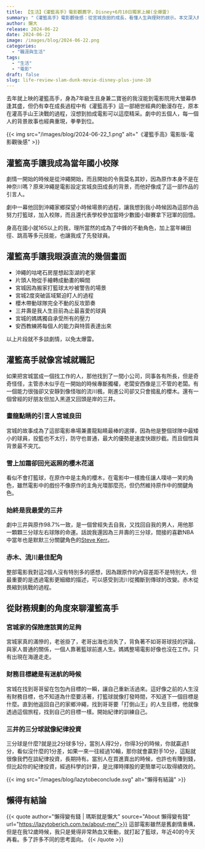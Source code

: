 ```yaml
---
title: 【生活】《灌籃高手》電影觀薦字，Disney+6月10日獨家上線(全爆雷)
summary: "《灌籃高手》電影觀後感：從宮城良田的成長，看懂人生與理財的啟示。本文深入解析電影如何重現經典角色，並從中提煉出紀律投資、財務目標等觀念，讓你重溫熱血青春，同時提升財商。"
author: 懶大
release: 2024-06-22
date: 2024-06-22
image: /images/blog/2024-06-22.png
categories:
  - "職涯與生活"
tags:
  - "生活"
  - "電影"
draft: false
slug: life-review-slam-dunk-movie-disney-plus-june-10
---
```


去年就上映的灌籃高手，身為7年級生且身兼二寶爸的我沒能到電影院用大螢幕恭逢其盛，但仍有幸在成長過程中有《灌籃高手》這一部絕世經典的動漫存在，原本在灌高手山王決戰的過程，沒想到拍成電影可以這麼精采。劇中的五個人，每一個人的背景故事也經典重現，拳拳到位。

{{< img src="/images/blog/2024-06-22_1.png" alt="《灌籃手高》電影版-電影觀後感" >}}

## 灌籃高手讓我成為當年國小校隊

劇情一開始的時候是從沖繩開始，而且開始的令我莫名其妙，因為原作本身不是在神奈川嗎？原來沖繩是電影設定宮城良田成長的背景，而他好像成了這一部作品的引言人。

劇中一幕他回到沖繩家鄉探望小時候場景的過程，讓我想到我小時候因為這部作品努力打籃球，加入校隊，而且還代表學校參加當時少數國小聯賽拿下冠軍的回憶。

身高在國小就165以上的我，理所當然的成為了中鋒的不動角色，加上當年練田徑、跳高等多元技能，也讓我成了先發球員。

## 灌籃高手讓我眼淚直流的幾個畫面

- 沖繩的咕咾石房屋想起澎湖的老家
- 片頭人物從手繪轉成動畫的瞬間
- 宮城因為搬家打籃球太吵被警告的場景
- 宮城2度突破區域緊迫盯人的過程
- 櫻木帶動球隊完全不動的反攻節奏
- 三井壽是我人生目前為止最喜愛的球員
- 宮城的媽媽獨自承受所有的壓力
- 安西教練將每個人的能力與特質表達出來

以上片段就不多談劇情，以免太爆雷。

## 灌籃高手就像宮城就職記

如果把宮城當成一個找工作的人，那他找到了一間小公司，同事各有所長，但是奇奇怪怪，主管赤木似乎在一開始的時候專斷獨權，老闆安西像是三不管的老闆。有一個能力很強卻又安靜到像怪咖的流川楓，剛進公司卻又只會搗亂的櫻木。還有一個曾經的好朋友但加入黑道又回頭是岸的三井。

### 畫龍點睛的引言人宮城良田

宮城的故事成為了這部電影串場兼畫龍點睛最棒的選擇，因為他是整個球隊中最矮小的球員，投籃也不太行，防守也普通，最大的優勢是速度快跟抄截。而且個性與背景最不突兀。

### 雪上加霜卻回光返照的櫻木花道

看似不會打籃球，在原作中是主角的櫻木，在電影中一樣擔任讓人噗哧一笑的角色，雖然電影中的戲份不像原作的主角光環那麼亮，但仍然維持原作中的關鍵角色。

### 始終是我最愛的三井

劇中三井與原作98.7%一致，是一個曾經失去自我，又找回自我的男人，用他那一顆顆三分球左右球隊的命運。話說我還因為三井壽的三分球，間接的喜歡NBA中當年也是默默三分關鍵角色的[Steve Kerr](https://zh.wikipedia.org/zh-tw/%E5%8F%B2%E8%92%82%E5%A4%AB%C2%B7%E7%A7%91%E5%B0%94)。

### 赤木、流川最佳配角

整部電影我對這2個人沒有特別多的感想，因為跟原作的內容差距不是特別大，但最重要的是透過電影更細緻的描述，可以感受到流川從獨斷到傳球的改變。赤木從畏縮到挑戰的過程。

## 從財務規劃的角度來聊灌籃高手

### 宮城家的保險應該買的足夠

宮城家真的滿慘的，老爸掛了，老哥出海也消失了，背負著不如哥哥球技的評論，與家人普通的關係，一個人靠著籃球前進人生。媽媽整場電影好像也沒在工作。只有出現在海邊走走。

### 財務目標總是有迷航的時候

宮城在找到哥哥留在包包內目標的一瞬，讓自己重新活過來。這好像之前的人生沒有財務目標，也不知道為什麼要活著，打籃球就像打發時間，不知道下一個目標是什麼。直到他返回自己的家鄉沖繩，找到哥哥要「打倒山王」的人生目標，他就像透過這個旅程，找到自己的目標一樣。開始紀律的訓練自己。

### 三井的三分球就像紀律投資

三分球是什麼?就是比2分球多1分，當別人得2分，你得3分的時候，你就贏過1分，看似沒什麼的1分差，如果一來一往經過10輪，那你就會贏對手10分，這點就很像我們在談紀律投資，長期持有。當別人在買進賣出的時候，也許也有賺到錢，但比起你的紀律投資，經過科學的計算，是比擇時擇股的更簡單可以取得績效的。

{{< img src="/images/blog/lazytobeconclude.svg" alt="懶得有結論" >}}

## 懶得有結論

{{< quote author="懶得變有錢 | 瑪斯就是懶大" source="About 懶得變有錢" url="https://lazytoberich.com.tw/about-me/">}}
這部電影雖然是舊劇情重構，但是在我12歲時候，我只是覺得非常熱血又衝動，就打起了籃球，年近40的今天再看。多了許多不同的思考面向。
{{< /quote >}}
